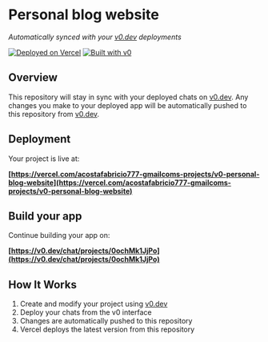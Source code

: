 # Personal blog website

*Automatically synced with your [v0.dev](https://v0.dev) deployments*

[![Deployed on Vercel](https://img.shields.io/badge/Deployed%20on-Vercel-black?style=for-the-badge&logo=vercel)](https://vercel.com/acostafabricio777-gmailcoms-projects/v0-personal-blog-website)
[![Built with v0](https://img.shields.io/badge/Built%20with-v0.dev-black?style=for-the-badge)](https://v0.dev/chat/projects/0ochMk1JjPo)

## Overview

This repository will stay in sync with your deployed chats on [v0.dev](https://v0.dev).
Any changes you make to your deployed app will be automatically pushed to this repository from [v0.dev](https://v0.dev).

## Deployment

Your project is live at:

**[https://vercel.com/acostafabricio777-gmailcoms-projects/v0-personal-blog-website](https://vercel.com/acostafabricio777-gmailcoms-projects/v0-personal-blog-website)**

## Build your app

Continue building your app on:

**[https://v0.dev/chat/projects/0ochMk1JjPo](https://v0.dev/chat/projects/0ochMk1JjPo)**

## How It Works

1. Create and modify your project using [v0.dev](https://v0.dev)
2. Deploy your chats from the v0 interface
3. Changes are automatically pushed to this repository
4. Vercel deploys the latest version from this repository
